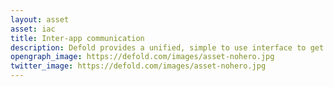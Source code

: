 ```yaml
---
layout: asset
asset: iac
title: Inter-app communication
description: Defold provides a unified, simple to use interface to get application invocation information such as deep links and install referrer.
opengraph_image: https://defold.com/images/asset-nohero.jpg
twitter_image: https://defold.com/images/asset-nohero.jpg
---
```

